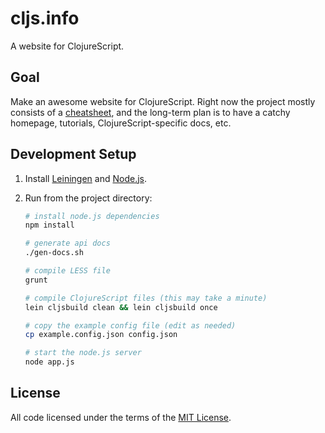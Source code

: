 # cljs.info

A website for ClojureScript.

## Goal

Make an awesome website for ClojureScript. Right now the project mostly consists
of a [cheatsheet], and the long-term plan is to have a catchy homepage,
tutorials, ClojureScript-specific docs, etc.

## Development Setup

1. Install [Leiningen] and [Node.js].
1. Run from the project directory:

    ```sh
    # install node.js dependencies
    npm install

    # generate api docs
    ./gen-docs.sh

    # compile LESS file
    grunt

    # compile ClojureScript files (this may take a minute)
    lein cljsbuild clean && lein cljsbuild once

    # copy the example config file (edit as needed)
    cp example.config.json config.json

    # start the node.js server
    node app.js
    ```

## License

All code licensed under the terms of the [MIT License].

[cheatsheet]:http://cljs.info/cheatsheet
[Leiningen]:http://leiningen.org
[Node.js]:http://nodejs.org
[MIT License]:https://github.com/oakmac/cljs.info/blob/master/LICENSE.md
